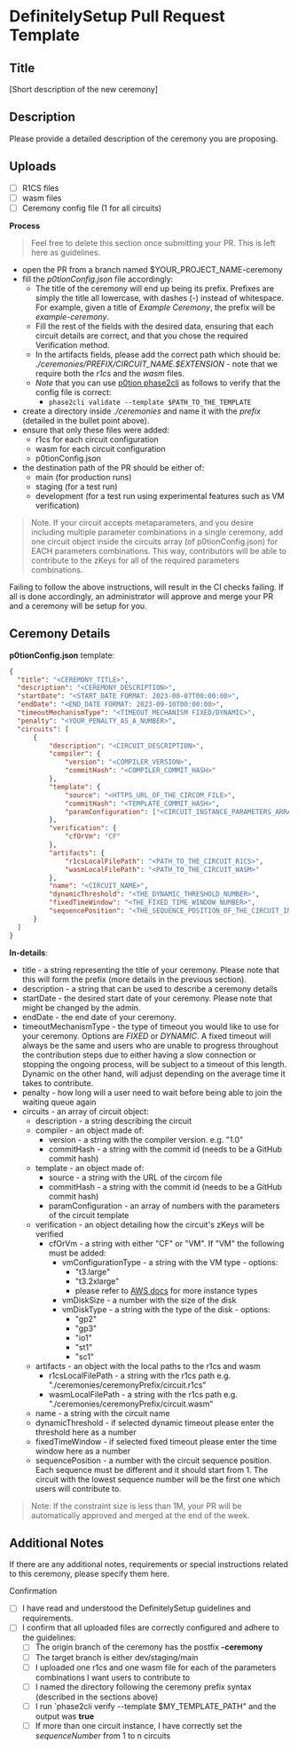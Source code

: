 # DefinitelySetup Pull Request Template
## Title

[Short description of the new ceremony]

## Description

Please provide a detailed description of the ceremony you are proposing.

## Uploads

 - [ ] R1CS files 
 - [ ] wasm files 
 - [ ] Ceremony config file (1 for all circuits)

**Process**

> Feel free to delete this section once submitting your PR. This is left here as guidelines. 

- open the PR from a branch named $YOUR_PROJECT_NAME-ceremony
- fill the *p0tionConfig.json* file accordingly:
    + The title of the ceremony will end up being its prefix. Prefixes are simply the title all lowercase, with dashes (*-*) instead of whitespace. For example, given a title of *Example Ceremony*, the prefix will be *example-ceremony*.
    + Fill the rest of the fields with the desired data, ensuring that each circuit details are correct, and that you chose the required Verification method.
    + In the artifacts fields, please add the correct path which should be:
        *./ceremonies/$PREFIX/$CIRCUIT_NAME.$EXTENSION* - note that we require both the *r1cs* and the *wasm* files.
    + *Note* that you can use [p0tion phase2cli](https://github.com/privacy-scaling-explorations/p0tion) as follows to verify that the config file is correct:
        * `phase2cli validate --template $PATH_TO_THE_TEMPLATE`
- create a directory inside *./ceremonies* and name it with the *prefix* (detailed in the bullet point above). 
- ensure that only these files were added:
    + r1cs for each circuit configuration
    + wasm for each circuit configuration
    + p0tionConfig.json
- the destination path of the PR should be either of:
    + main (for production runs)
    + staging (for a test run)
    + development (for a test run using experimental features such as VM verification)

> Note. If your circuit accepts metaparameters, and you desire including multiple parameter combinations in a single ceremony, add one circuit object inside the circuits array (of p0tionConfig.json) for EACH parameters combinations. This way, contributors will be able to contribute to the zKeys for all of the required parameters combinations. 
    
Failing to follow the above instructions, will result in the CI checks failing. If all is done accordingly, an administrator will approve and merge your PR and a ceremony will be setup for you. 

## Ceremony Details

**p0tionConfig.json** template:

```json 
{
  "title": "<CEREMONY_TITLE>",
  "description": "<CEREMONY_DESCRIPTION>",
  "startDate": "<START_DATE FORMAT: 2023-08-07T00:00:00>",
  "endDate": "<END_DATE FORMAT: 2023-09-10T00:00:00>",
  "timeoutMechanismType": "<TIMEOUT_MECHANISM FIXED/DYNAMIC>",
  "penalty": "<YOUR_PENALTY_AS_A_NUMBER>",
  "circuits": [
      {
          "description": "<CIRCUIT_DESCRIPTION>",
          "compiler": {
              "version": "<COMPILER_VERSION>",
              "commitHash": "<COMPILER_COMMIT_HASH>"
          },
          "template": {
              "source": "<HTTPS_URL_OF_THE_CIRCOM_FILE>",
              "commitHash": "<TEMPLATE_COMMIT_HASH>",
              "paramConfiguration": ["<CIRCUIT_INSTANCE_PARAMETERS_ARRAY>"]
          },
          "verification": {
              "cfOrVm": "CF"
          },
          "artifacts": {
              "r1csLocalFilePath": "<PATH_TO_THE_CIRCUIT_R1CS>",
              "wasmLocalFilePath": "<PATH_TO_THE_CIRCUIT_WASM>"
          },
          "name": "<CIRCUIT_NAME>",
          "dynamicThreshold": "<THE_DYNAMIC_THRESHOLD_NUMBER>",
          "fixedTimeWindow": "<THE_FIXED_TIME_WINDOW_NUMBER>",
          "sequencePosition": "<THE_SEQUENCE_POSITION_OF_THE_CIRCUIT_INSTANCE>"
      }
  ]
}
```

**In-details**:

- title - a string representing the title of your ceremony. Please note that this will form the prefix (more details in the previous section).
- description - a string that can be used to describe a ceremony details
- startDate - the desired start date of your ceremony. Please note that might be changed by the admin.
- endDate - the end date of your ceremony.
- timeoutMechanismType - the type of timeout you would like to use for your ceremony. Options are *FIXED* or *DYNAMIC*. A fixed timeout will always be the same and users who are unable to progress throughout the contribution steps due to either having a slow connection or stopping the ongoing process, will be subject to a timeout of this length. Dynamic on the other hand, will adjust depending on the average time it takes to contribute. 
- penalty - how long will a user need to wait before being able to join the waiting queue again
- circuits - an array of circuit object:
    - description - a string describing the circuit 
    - compiler - an object made of:
        - version - a string with the compiler version. e.g. "1.0"
        - commitHash - a string with the commit id (needs to be a GitHub commit hash)
    - template - an object made of:
        - source - a string with the URL of the circom file
        - commitHash -  a string with the commit id (needs to be a GitHub commit hash)
        - paramConfiguration - an array of numbers with the parameters of the circuit template
    - verification - an object detailing how the circuit's zKeys will be verified
        - cfOrVm - a string with either "CF" or "VM". If "VM" the following must be added:
            - vmConfigurationType - a string with the VM type - options:
                * "t3.large"
                * "t3.2xlarge"
                * please refer to [AWS docs](https://aws.amazon.com/ec2/instance-types/) for more instance types
            - vmDiskSize - a number with the size of the disk
            - vmDiskType - a string with the type of the disk - options:
                * "gp2"
                * "gp3"
                * "io1"
                * "st1"
                * "sc1"
    - artifacts - an object with the local paths to the r1cs and wasm
        - r1csLocalFilePath - a string with the r1cs path e.g. "./ceremonies/ceremonyPrefix/circuit.r1cs"
        - wasmLocalFilePath - a string with the r1cs path e.g. "./ceremonies/ceremonyPrefix/circuit.wasm"
    - name - a string with the circuit name
    - dynamicThreshold - if selected dynamic timeout please enter the threshold here as a number
    - fixedTimeWindow - if selected fixed timeout please enter the time window here as a number
    - sequencePosition - a number with the circuit sequence position. Each sequence must be different and it should start from 1. The circuit with the lowest sequence number will be the first one which users will contribute to.

> Note: If the constraint size is less than 1M, your PR will be automatically approved and merged at the end of the week.

## Additional Notes

If there are any additional notes, requirements or special instructions related to this ceremony, please specify them here.

Confirmation

 - [ ] I have read and understood the DefinitelySetup guidelines and requirements.
 - [ ] I confirm that all uploaded files are correctly configured and adhere to the guidelines:
    - [ ] The origin branch of the ceremony has the postfix **-ceremony**
    - [ ] The target branch is either dev/staging/main
    - [ ] I uploaded one r1cs and one wasm file for each of the parameters combinations I want users to contribute to
    - [ ] I named the directory following the ceremony prefix syntax (described in the sections above)
    - [ ] I run `phase2cli verify --template $MY_TEMPLATE_PATH" and the output was **true**
    - [ ] If more than one circuit instance, I have correctly set the *sequenceNumber* from 1 to n circuits
